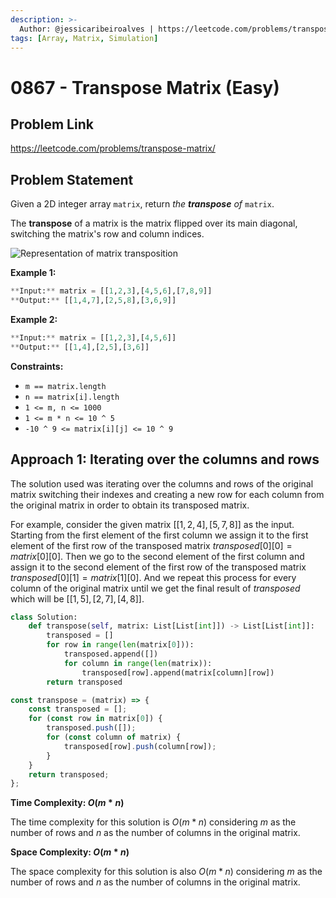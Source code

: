 ```yaml
---
description: >-
  Author: @jessicaribeiroalves | https://leetcode.com/problems/transpose-matrix/
tags: [Array, Matrix, Simulation]
---
```


# 0867 - Transpose Matrix (Easy)

## Problem Link

https://leetcode.com/problems/transpose-matrix/

## Problem Statement

Given a 2D integer array `matrix`, return _the **transpose** of_ `matrix`.

The **transpose** of a matrix is the matrix flipped over its main diagonal, switching the matrix's row and column indices.

![Representation of matrix transposition](https://assets.leetcode.com/uploads/2021/02/10/hint_transpose.png)

**Example 1:**

```Python
**Input:** matrix = [[1,2,3],[4,5,6],[7,8,9]]
**Output:** [[1,4,7],[2,5,8],[3,6,9]]
```

**Example 2:**

```Python
**Input:** matrix = [[1,2,3],[4,5,6]]
**Output:** [[1,4],[2,5],[3,6]]
```

**Constraints:**

- `m == matrix.length`
- `n == matrix[i].length`
- `1 <= m, n <= 1000`
- `1 <= m * n <= 10 ^ 5`
- `-10 ^ 9 <= matrix[i][j] <= 10 ^ 9`

## Approach 1: Iterating over the columns and rows

The solution used was iterating over the columns and rows of the original matrix switching their indexes and creating a new row for each column from the original matrix in order to obtain its transposed matrix.

For example, consider the given matrix $[[1, 2, 4], [5, 7, 8]]$ as the input. Starting from the first element of the first column we assign it to the first element of the first row of the transposed matrix $transposed[0][0] = matrix[0][0]$. Then we go to the second element of the first column and assign it to the second element of the first row of the transposed matrix $transposed[0][1] = matrix[1][0]$. And we repeat this process for every column of the original matrix until we get the final result of $transposed$ which will be $[[1, 5], [2, 7], [4, 8]]$.

<Tabs>
<TabItem value="py" label="Python">
<SolutionAuthor name="@jessicaribeiroalves"/>

```py
class Solution:
    def transpose(self, matrix: List[List[int]]) -> List[List[int]]:
        transposed = []
        for row in range(len(matrix[0])):
            transposed.append([])
            for column in range(len(matrix)):
                transposed[row].append(matrix[column][row])
        return transposed
```

</TabItem>

<TabItem value="js" label="JavaScript">
<SolutionAuthor name="@jessicaribeiroalves"/>

```js
const transpose = (matrix) => {
    const transposed = [];
    for (const row in matrix[0]) {
        transposed.push([]);
        for (const column of matrix) {
            transposed[row].push(column[row]);
        }
    }
    return transposed;
};
```

</TabItem>
</Tabs>

**Time Complexity: $O(m*n)$**

The time complexity for this solution is $O(m*n)$ considering $m$ as the number of rows and $n$ as the number of columns in the original matrix.

**Space Complexity: $O(m*n)$**

The space complexity for this solution is also $O(m*n)$ considering $m$ as the number of rows and $n$ as the number of columns in the original matrix.
